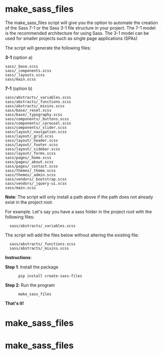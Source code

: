 # make_sass_files

The make_sass_files script will give you the option to automate the creation of the Sass 7-1 or the Sass 3-1 file structure in your project. The 7-1 model is the recommended architecture for using Sass. The 3-1 model can be used for smaller projects such as single page applications (SPAs) 

The script will generate the following files:

**3-1** (option a)
   
    sass/_base.scss
    sass/_components.scss
    sass/_layouts.scss
    sass/main.scss


**7-1** (option b)

    sass/abstracts/_variables.scss
    sass/abstracts/_functions.scss
    sass/abstracts/_mixins.scss
    sass/base/_reset.scss
    sass/base/_typography.scss
    sass/components/_buttons.scss
    sass/components/_carousel.scss
    sass/components/_slider.scss
    sass/layout/_navigation.scss
    sass/layout/_grid.scss
    sass/layout/_header.scss
    sass/layout/_footer.scss
    sass/layout/_sidebar.scss
    sass/layout/_forms.scss
    sass/pages/_home.scss
    sass/pages/_about.scss
    sass/pages/_contact.scss
    sass/themes/_theme.scss
    sass/themes/_admin.scss
    sass/vendors/_bootstrap.scss
    sass/vendors/_jquery-ui.scss
    sass/main.scss
    
**Note**: The script will only install a path above if the path does not already exist in the project root. 

For example. Let's say you have a sass folder in the project root with the following files:

      sass/abstracts/_variables.scss
  
  The script will add the files below without altering the existing file:
  
      sass/abstracts/_functions.scss
      sass/abstracts/_mixins.scss


**Instructions**: 

**Step 1**: Install the package

          pip install create-sass-files
            
**Step 2**: Run the program

          make_sass_files
          

**That's it!**


   
# make_sass_files
# make_sass_files
